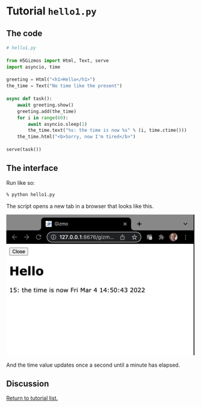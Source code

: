

# Tutorial `hello1.py`

## The code

```Python
# hello1.py

from H5Gizmos import Html, Text, serve
import asyncio, time

greeting = Html("<h1>Hello</h1>")
the_time = Text("No time like the present")

async def task():
    await greeting.show()
    greeting.add(the_time)
    for i in range(60):
        await asyncio.sleep(1)
        the_time.text("%s: the time is now %s" % (i, time.ctime()))
    the_time.html("<b>Sorry, now I'm tired</b>")

serve(task())
```

## The interface

Run like so:

```bash
% python hello1.py
```

The script opens a new tab in a browser that looks like this.

<img src="hello1.png">

And the time value updates once a second until a minute has elapsed.


## Discussion



<a href="README.md">Return to tutorial list.</a>
